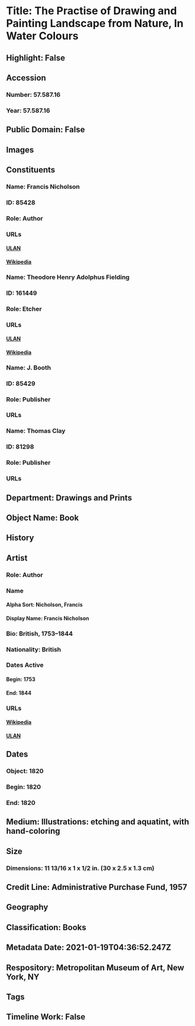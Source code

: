 # Title: The Practise of Drawing and Painting Landscape from Nature, In Water Colours
## Highlight: False
## Accession
### Number: 57.587.16
### Year: 57.587.16
## Public Domain: False
## Images
## Constituents
### Name: Francis Nicholson
### ID: 85428
### Role: Author
### URLs
#### [ULAN](http://vocab.getty.edu/page/ulan/500029619)
#### [Wikipedia](https://www.wikidata.org/wiki/Q5482047)
### Name: Theodore Henry Adolphus Fielding
### ID: 161449
### Role: Etcher
### URLs
#### [ULAN](http://vocab.getty.edu/page/ulan/500012031)
#### [Wikipedia](https://www.wikidata.org/wiki/Q7781822)
### Name: J. Booth
### ID: 85429
### Role: Publisher
### URLs
### Name: Thomas Clay
### ID: 81298
### Role: Publisher
### URLs
## Department: Drawings and Prints
## Object Name: Book
## History
## Artist
### Role: Author
### Name
#### Alpha Sort: Nicholson, Francis
#### Display Name: Francis Nicholson
### Bio: British, 1753–1844
### Nationality: British
### Dates Active
#### Begin: 1753
#### End: 1844
### URLs
#### [Wikipedia](https://www.wikidata.org/wiki/Q5482047)
#### [ULAN](http://vocab.getty.edu/page/ulan/500029619)
## Dates
### Object: 1820
### Begin: 1820
### End: 1820
## Medium: Illustrations: etching and aquatint, with hand-coloring
## Size
### Dimensions: 11 13/16 x 1 x 1/2 in. (30 x 2.5 x 1.3 cm)
## Credit Line: Administrative Purchase Fund, 1957
## Geography
## Classification: Books
## Metadata Date: 2021-01-19T04:36:52.247Z
## Respository: Metropolitan Museum of Art, New York, NY
## Tags
## Timeline Work: False